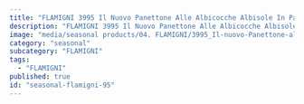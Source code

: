 ```yaml
---
title: "FLAMIGNI 3995 Il Nuovo Panettone Alle Albicocche Albisole In Pacchetto Regalo"
description: "FLAMIGNI 3995 Il Nuovo Panettone Alle Albicocche Albisole In Pacchetto Regalo"
image: "media/seasonal products/04. FLAMIGNI/3995_Il-nuovo-Panettone-alle-albicocche-_Albisole_-in-pacchetto-regalo.jpg"
category: "seasonal"
subcategory: "FLAMIGNI"
tags:
  - "FLAMIGNI"
published: true
id: "seasonal-flamigni-95"
---
```

